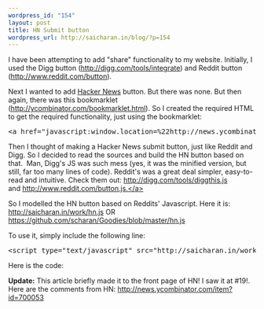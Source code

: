 ```yaml
--- 
wordpress_id: "154"
layout: post
title: HN Submit button
wordpress_url: http://saicharan.in/blog/?p=154
---
```

I have been attempting to add "share" functionality to my website. Initially, I used the Digg button (<a href="http://digg.com/tools/integrate" target="_blank">http://digg.com/tools/integrate</a>) and Reddit button (<a href="http://www.reddit.com/button" target="_blank">http://www.reddit.com/button</a>).

Next I wanted to add <a title="Hacker News" href="http://news.ycombinator.com/news" target="_blank">Hacker News</a> button. But there was none. But then again, there was this bookmarklet (<a href="http://ycombinator.com/bookmarklet.html" target="_blank">http://ycombinator.com/bookmarklet.html</a>). So I created the required HTML to get the required functionality, just using the bookmarklet:


 <pre class="brush: html">&lt;a href="javascript:window.location=%22http://news.ycombinator.com/submitlink?u=%22+encodeURIComponent(document.location)+%22&amp;t=%22+encodeURIComponent(document.title)"&gt; Submit &lt;/a&gt;</pre>


Then I thought of making a Hacker News submit button, just like Reddit and Digg. So I decided to read the sources and build the HN button based on that.  Man, Digg's JS was such mess (yes, it was the minified version, but still, far too many lines of code). Reddit's was a great deal simpler, easy-to-read and intuitive. Check them out: <a href="http://digg.com/tools/diggthis.js" target="_blank">http://digg.com/tools/diggthis.js</a> and <a href="http://www.reddit.com/button.js" target="_blank">http://www.reddit.com/button.js.</a>

So I modelled the HN button based on Reddits' Javascript. Here it is: <a href="http://saicharan.in/work/hn.js" target="_blank">http://saicharan.in/work/hn.js</a> OR <a href="https://github.com/scharan/Goodies/blob/master/hn.js" target="_blank">https://github.com/scharan/Goodies/blob/master/hn.js</a>

To use it, simply include the following line:


 <pre class="brush:html">&lt;script type="text/javascript" src="http://saicharan.in/work/hn.js"&gt;&lt;/script&gt;</pre>


Here is the code:
<script type="text/javascript" src="http://gist-it.appspot.com/github/scharan/Goodies/raw/master/hn.js"></script>

<strong>Update:</strong> This article briefly made it to the front page of HN! I saw it at #19!. Here are the comments from HN: <a title="HN Button << Comments from HN" href="http://news.ycombinator.com/item?id=700053" target="_blank">http://news.ycombinator.com/item?id=700053</a>
